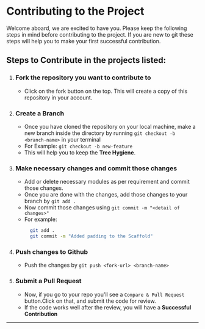 
# Contributing to the Project
Welcome aboard, we are excited to have you. Please keep the following steps in mind before contributing to the project. If you are new to git these steps will help you to make your first successful contribution.
## Steps to Contribute in the projects listed:
1. ### Fork the repository you want to contribute to
    - Click on the fork button on the top. This will create a copy of this repository in your account.

2. ### Create a Branch
    - Once you have cloned the repository on your local machine, make a new branch inside the directory by running `git checkout -b <branch-name>` in your terminal
    - For Example:
      `git checkout -b new-feature`
    - This will help you to keep the **Tree Hygiene**.

3. ### Make necessary changes and commit those changes
    - Add or delete necessary modules as per requirement and commit those changes.
    - Once you are done with the changes, add those changes to your branch by `git add .`
    - Now commit those changes using `git commit -m "<detail of changes>"`
    - For example:
      ```sh
        git add .
        git commit -m "Added padding to the Scaffold"
      ```

4. ### Push changes to Github
    - Push the changes by `git push <fork-url> <branch-name>`

5. ### Submit a Pull Request
    - Now, if you go to your repo you'll see a `Compare & Pull Request` button.Click on that, and submit the code for review.
    - If the code works well after the review, you will have a **Successful Contribution**

---

